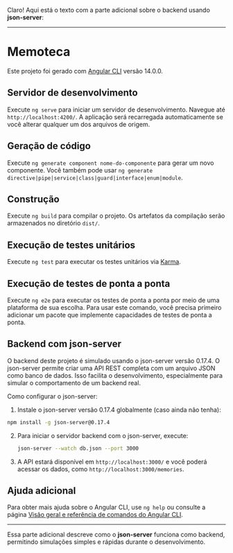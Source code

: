 Claro! Aqui está o texto com a parte adicional sobre o backend usando **json-server**:

---

# Memoteca

Este projeto foi gerado com [Angular CLI](https://github.com/angular/angular-cli) versão 14.0.0.

## Servidor de desenvolvimento

Execute `ng serve` para iniciar um servidor de desenvolvimento. Navegue até `http://localhost:4200/`. A aplicação será recarregada automaticamente se você alterar qualquer um dos arquivos de origem.

## Geração de código

Execute `ng generate component nome-do-componente` para gerar um novo componente. Você também pode usar `ng generate directive|pipe|service|class|guard|interface|enum|module`.

## Construção

Execute `ng build` para compilar o projeto. Os artefatos da compilação serão armazenados no diretório `dist/`.

## Execução de testes unitários

Execute `ng test` para executar os testes unitários via [Karma](https://karma-runner.github.io).

## Execução de testes de ponta a ponta

Execute `ng e2e` para executar os testes de ponta a ponta por meio de uma plataforma de sua escolha. Para usar este comando, você precisa primeiro adicionar um pacote que implemente capacidades de testes de ponta a ponta.

## Backend com json-server

O backend deste projeto é simulado usando o json-server versão 0.17.4. O json-server permite criar uma API REST completa com um arquivo JSON como banco de dados. Isso facilita o desenvolvimento, especialmente para simular o comportamento de um backend real.

Como configurar o json-server:
1. Instale o json-server versão 0.17.4 globalmente (caso ainda não tenha):

```bash
npm install -g json-server@0.17.4
```


2. Para iniciar o servidor backend com o json-server, execute:
   ```bash
   json-server --watch db.json --port 3000
   ```

4. A API estará disponível em `http://localhost:3000/` e você poderá acessar os dados, como `http://localhost:3000/memories`.

## Ajuda adicional

Para obter mais ajuda sobre o Angular CLI, use `ng help` ou consulte a página [Visão geral e referência de comandos do Angular CLI](https://angular.io/cli).

---

Essa parte adicional descreve como o **json-server** funciona como backend, permitindo simulações simples e rápidas durante o desenvolvimento.
